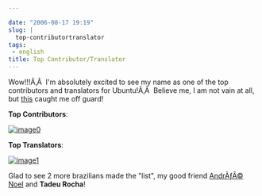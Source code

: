 ```yaml
---

date: "2006-08-17 19:19"
slug: |
  top-contributortranslator
tags:
 - english
title: Top Contributor/Translator
---
```


Wow!!!Ã‚Â  I'm absolutely excited to see my name as one of the top
contributors and translators for Ubuntu!Ã‚Â  Believe me, I am not vain
at all, but
[this](https://launchpad.net/distros/ubuntu/+topcontributors) caught me
off guard!

**Top Contributors**:

[![image0](http://static.flickr.com/39/217891190_9b9d6fc25a.jpg)](http://static.flickr.com/39/217891190_9b9d6fc25a_o.png)

**Top Translators**:

[![image1](http://static.flickr.com/84/217903545_37d853ee39.jpg)](http://static.flickr.com/84/217903545_37d853ee39_o.png)

Glad to see 2 more brazilians made the "list", my good friend [AndrÃƒÂ©
Noel](http://drenoel.wordpress.com/) and **Tadeu Rocha**!
